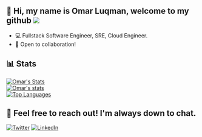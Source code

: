 ## 👋 Hi, my name is Omar Luqman, welcome to my github ![](https://komarev.com/ghpvc/?username=your-github-omarluq&color=181818&label=PROFILE+VIEWS+👀&style=plastic)
- 💻 Fullstack Software Engineer, SRE, Cloud Engineer.
- 🤝 Open to collaboration!
	
	
## 📊 Stats 

[![Omar's Stats](https://github-readme-stats.vercel.app/api?username=omarluq&count_private=true&theme=react&show_icons=true)](https://github.com/omarluq)\
[![Omar's stats](https://github-readme-stats.vercel.app/api/wakatime?username=omarluq&theme=react)](https://github.com/omarluq)\
[![Top Languages](https://github-readme-stats.vercel.app/api/top-langs/?username=omarluq&layout=compact&theme=react)](https://github.com/omarluq)



## 💬 Feel free to reach out! I'm always down to chat.
[![Twitter](https://img.shields.io/badge/therealomarluq-%231DA1F2.svg?style=for-the-badge&logo=Twitter&logoColor=white)](https://twitter.com/therealomarluq)
[![LinkedIn](https://img.shields.io/badge/linkedin-%230077B5.svg?style=for-the-badge&logo=linkedin&logoColor=white)](https://www.linkedin.com/in/omar-luqman-147011183/)





